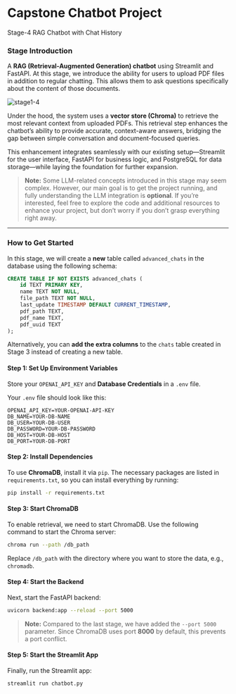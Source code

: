 # Capstone Chatbot Project

Stage-4 RAG Chatbot with Chat History


### Stage Introduction

A **RAG (Retrieval-Augmented Generation) chatbot** using Streamlit and FastAPI. At this stage, we introduce the ability for users to upload PDF files in addition to regular chatting. This allows them to ask questions specifically about the content of those documents.

![stage1-4](https://weclouddata.s3.us-east-1.amazonaws.com/cloud/project-stages/stage1-4.png)

Under the hood, the system uses a **vector store (Chroma)** to retrieve the most relevant context from uploaded PDFs. This retrieval step enhances the chatbot’s ability to provide accurate, context-aware answers, bridging the gap between simple conversation and document-focused queries.

This enhancement integrates seamlessly with our existing setup—Streamlit for the user interface, FastAPI for business logic, and PostgreSQL for data storage—while laying the foundation for further expansion.

> **Note:** Some LLM-related concepts introduced in this stage may seem complex. However, our main goal is to get the project running, and fully understanding the LLM integration is **optional**. If you’re interested, feel free to explore the code and additional resources to enhance your project, but don’t worry if you don’t grasp everything right away.

---

### How to Get Started

In this stage, we will create a **new** table called `advanced_chats` in the database using the following schema:

```sql
CREATE TABLE IF NOT EXISTS advanced_chats (
    id TEXT PRIMARY KEY,
    name TEXT NOT NULL,
    file_path TEXT NOT NULL,
    last_update TIMESTAMP DEFAULT CURRENT_TIMESTAMP,
    pdf_path TEXT,
    pdf_name TEXT,
    pdf_uuid TEXT
);
```

Alternatively, you can **add the extra columns** to the `chats` table created in Stage 3 instead of creating a new table.

#### **Step 1: Set Up Environment Variables**
Store your `OPENAI_API_KEY` and **Database Credentials** in a `.env` file.

Your `.env` file should look like this:

```env
OPENAI_API_KEY=YOUR-OPENAI-API-KEY
DB_NAME=YOUR-DB-NAME
DB_USER=YOUR-DB-USER
DB_PASSWORD=YOUR-DB-PASSWORD
DB_HOST=YOUR-DB-HOST
DB_PORT=YOUR-DB-PORT
```

#### **Step 2: Install Dependencies**
To use **ChromaDB**, install it via `pip`. The necessary packages are listed in `requirements.txt`, so you can install everything by running:

```bash
pip install -r requirements.txt
```

#### **Step 3: Start ChromaDB**
To enable retrieval, we need to start ChromaDB. Use the following command to start the Chroma server:

```bash
chroma run --path /db_path
```

Replace `/db_path` with the directory where you want to store the data, e.g., `chromadb`.

#### **Step 4: Start the Backend**
Next, start the FastAPI backend:

```bash
uvicorn backend:app --reload --port 5000
```

> **Note:** Compared to the last stage, we have added the `--port 5000` parameter. Since ChromaDB uses port **8000** by default, this prevents a port conflict.

#### **Step 5: Start the Streamlit App**
Finally, run the Streamlit app:

```bash
streamlit run chatbot.py
```
